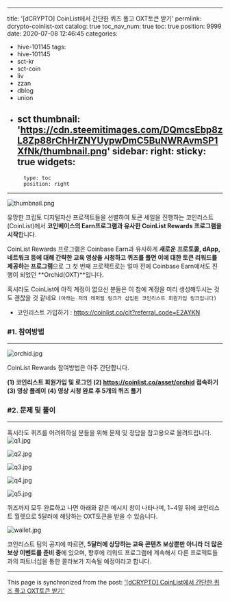 
---
title: '[dCRYPTO] CoinList에서 간단한 퀴즈 풀고 OXT토큰 받기'
permlink: dcrypto-coinlist-oxt
catalog: true
toc_nav_num: true
toc: true
position: 9999
date: 2020-07-08 12:46:45
categories:
- hive-101145
tags:
- hive-101145
- sct-kr
- sct-coin
- liv
- zzan
- dblog
- union
- sct
thumbnail: 'https://cdn.steemitimages.com/DQmcsEbp8zL8Zp88rChHrZNYUypwDmC5BuNWRAvmSP1XfNk/thumbnail.png'
sidebar:
    right:
        sticky: true
widgets:
    -
        type: toc
        position: right
---


![thumbnail.png](https://cdn.steemitimages.com/DQmcsEbp8zL8Zp88rChHrZNYUypwDmC5BuNWRAvmSP1XfNk/thumbnail.png)

유망한 크립토 디지털자산 프로젝트들을 선별하여 토큰 세일을 진행하는 코인리스트(CoinList)에서 **코인베이스의 Earn프로그램과 유사한 CoinList Rewards 프로그램을 시작**합니다.

CoinList Rewards 프로그램은 Coinbase Earn과 유사하게 **새로운 프로토콜, dApp, 네트워크 등에 대해 간략한 교육 영상을 시청하고 퀴즈를 풀면 이에 대한 토큰 리워드를 제공하는 프로그램**으로 그 첫 번째 프로젝트로는 얼마 전에 Coinbase Earn에서도 진행이 되었던 **Orchid(OXT)**입니다.

혹시라도 CoinList에 아직 계정이 없으신 분들은 이 참에 계정을 미리 생성해두시는 것도 괜찮을 것 같네요 `(아래는 저의 레퍼럴 링크가 삽입된 코인리스트 회원가입 링크입니다)`

- 코인리스트 가입하기 : https://coinlist.co/clt?referral_code=E2AYKN

### #1. 참여방법
---

![orchid.jpg](https://cdn.steemitimages.com/DQmP1ah3PMQCbuGwYUgDEeAZBmUEDJy76qwSWUZaXzq3vpx/orchid.jpg)

CoinList Rewards 참여방법은 아주 간단합니다.

**(1) 코인리스트 회원가입 및 로그인**
**(2) https://coinlist.co/asset/orchid 접속하기**
**(3) 영상 플레이**
**(4) 영상 시청 완료 후 5개의 퀴즈 풀기**


### #2. 문제 및 풀이
---

혹시라도 퀴즈를 어려워하실 분들을 위해 문제 및 정답을 참고용으로 올려드립니다. 
![q1.jpg](https://cdn.steemitimages.com/DQmPBpZ8eMMocCZPDQKxUD2j4cT6FHzHmCpNQZprzJgDtjw/q1.jpg)


![q2.jpg](https://cdn.steemitimages.com/DQmVXZqPZTfkMkTN8vvVKKJ4K6HoXwcQJyDD2wTcPTdLXiN/q2.jpg)


![q3.jpg](https://cdn.steemitimages.com/DQmbB5DPZbNDs6dRoM7C7x3XJv4QGF65PRsWgKrEDfBHykt/q3.jpg)


![q4.jpg](https://cdn.steemitimages.com/DQmQy3YTSZFL4LQyUS3ATzqq2E6J6hN9nrZj6zNT9Uqkd6v/q4.jpg)


![q5.jpg](https://cdn.steemitimages.com/DQmY2JgCymNEC7ALXPLFttMpFSudvN8ZGggLvMb8zj3nVuM/q5.jpg)

퀴즈까지 모두 완료하고 나면 아래와 같은 메시지 창이 나타나며, 1~4일 뒤에 코인리스트 월렛으로 5달러에 해당하는 OXT토큰을 받을 수 있습니다.

![wallet.jpg](https://cdn.steemitimages.com/DQmdVhWfmp48p2x5HZmhsnbon7bVWM8omDyMnxqYv9XdL5u/wallet.jpg)

코인리스트 팀의 공지에 따르면, **5달러에 상당하는 교육 콘텐츠 보상뿐만 아니라 더 많은 보상 이벤트를 준비 중**에 있으며, 향후에 리워드 프로그램에 계속해서 다른 프로젝트들과의 파트너십을 통한 콜라보가 지속될 예정이라고 합니다.

- - -

This page is synchronized from the post: ['[dCRYPTO] CoinList에서 간단한 퀴즈 풀고 OXT토큰 받기'](https://steemit.com/@donekim/dcrypto-coinlist-oxt)
